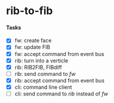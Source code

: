 ﻿# rib-to-fib
 
 
 #### Tasks
 
* [X] fw: create face 
* [X] fw: update FIB 
* [X] fw: accept command from event bus 
* [X] rib: turn into a verticle 
* [X] rib: RIB2FIB, FIBdiff 
* [ ] rib: send command to *fw* 
* [X] rib: accept command from event bus 
* [X] cli: command line client  
* [ ] cli: send command to *rib* instead of *fw*
